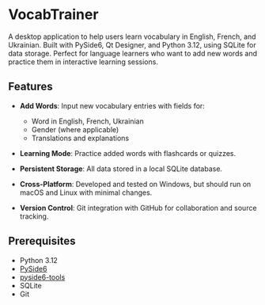 # VocabTrainer

A desktop application to help users learn vocabulary in English, French, and Ukrainian. Built with PySide6, Qt Designer, and Python 3.12, using SQLite for data storage. Perfect for language learners who want to add new words and practice them in interactive learning sessions.

## Features

* **Add Words**: Input new vocabulary entries with fields for:

  * Word in English, French, Ukrainian
  * Gender (where applicable)
  * Translations and explanations
* **Learning Mode**: Practice added words with flashcards or quizzes.
* **Persistent Storage**: All data stored in a local SQLite database.
* **Cross-Platform**: Developed and tested on Windows, but should run on macOS and Linux with minimal changes.
* **Version Control**: Git integration with GitHub for collaboration and source tracking.

## Prerequisites

* Python 3.12
* [PySide6](https://pypi.org/project/PySide6/)
* [pyside6-tools](https://pypi.org/project/pyside6-tools/)
* SQLite 
* Git